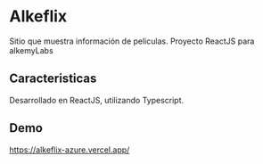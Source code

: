 # Alkeflix
Sitio que muestra información de peliculas. Proyecto ReactJS para alkemyLabs

## Caracteristicas
Desarrollado en ReactJS, utilizando Typescript.

## Demo
https://alkeflix-azure.vercel.app/
